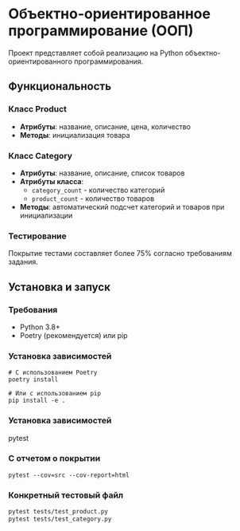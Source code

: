 # Объектно-ориентированное программирование (ООП)

Проект представляет собой реализацию на Python объектно-ориентированного программирования.


## Функциональность

### Класс Product
- **Атрибуты**: название, описание, цена, количество
- **Методы**: инициализация товара

### Класс Category
- **Атрибуты**: название, описание, список товаров
- **Атрибуты класса**: 
  - `category_count` - количество категорий
  - `product_count` - количество товаров
- **Методы**: автоматический подсчет категорий и товаров при инициализации

### Тестирование
Покрытие тестами составляет более 75% согласно требованиям задания.

## Установка и запуск

### Требования
- Python 3.8+
- Poetry (рекомендуется) или pip

### Установка зависимостей

```
# С использованием Poetry
poetry install

# Или с использованием pip
pip install -e .
```

### Установка зависимостей
pytest
### С отчетом о покрытии
```pytest --cov=src --cov-report=html```

### Конкретный тестовый файл
```bash
pytest tests/test_product.py
pytest tests/test_category.py 
